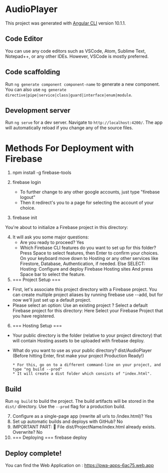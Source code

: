 # AudioPlayer

This project was generated with [Angular CLI](https://github.com/angular/angular-cli) version 10.1.1.

## Code Editor

You can use any code editors such as VSCode, Atom, Sublime Text, Notepad++, or any other IDEs. However, VSCode is mostly preferred.

## Code scaffolding

Run `ng generate component component-name` to generate a new component. You can also use `ng generate directive|pipe|service|class|guard|interface|enum|module`.

## Development server

Run `ng serve` for a dev server. Navigate to `http://localhost:4200/`. The app will automatically reload if you change any of the source files.

# Methods For Deployment with Firebase

1.  npm install -g firebase-tools

2.  firebase login

    - To further change to any other google accounts, just type "firebase logout"
    - Then it redirect's you to a page for selecting the account of your choice.

3.  firebase init

You're about to initialize a Firebase project in this directory:

4. It will ask you some major questions:
   - Are you ready to proceed? Yes
   - Which Firebase CLI features do you want to set up for this folder? Press Space to select features, then Enter to confirm your choices. On your keyboard move down to Hosting or any other services like Firestore, Database, Authentication, if needed.
     Else SELECT: Hosting: Configure and deploy Firebase Hosting sites
     And press Space bar to select the feature.
5. === Project Setup ===

- First, let's associate this project directory with a Firebase project. You can create multiple project aliases by running firebase use --add, but for now we'll just set up a default project.
- Please select an option: Use an existing project ? Select a default Firebase project for this directory: Here Select your Firebase Project that you have registered.

6.  === Hosting Setup ===

- Your public directory is the folder (relative to your project directory) that will contain Hosting assets to be uploaded with firebase deploy.

* What do you want to use as your public directory? dist/AudioPlayer (Before hitting Enter, first make your project Production Ready!)

      * For this, go on to a different command-line on your project, and type "ng build --prod"
      * It will create a dist folder which consists of "index.html".

## Build

Run `ng build` to build the project. The build artifacts will be stored in the `dist/` directory. Use the `--prod` flag for a production build.

7.  Configure as a single-page app (rewrite all urls to /index.html)? Yes
8.  Set up automatic builds and deploys with GitHub? No
9.  IMPORTANT PART: 🤬
    File dist/ProjectName/index.html already exists. Overwrite? No
10. === Deploying ===
    firebase deploy

## Deploy complete!

You can find the Web Application on : https://pwa-apps-6ac75.web.app
